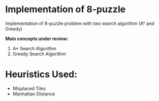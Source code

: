# Implementation of 8-puzzle

Implementation of 8-puzzle problem with two search algorithm (A* and Greedy)

<b>Main concepts under review:</b>
1. A* Search Algorithm 
2. Greedy Search Algorithm

# Heuristics Used:
* Misplaced Tiles
* Manhattan Distance